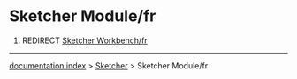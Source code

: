 # Sketcher Module/fr
1.  REDIRECT [Sketcher Workbench/fr](Sketcher_Workbench/fr.md)

---
[documentation index](../README.md) > [Sketcher](Sketcher_Workbench.md) > Sketcher Module/fr
